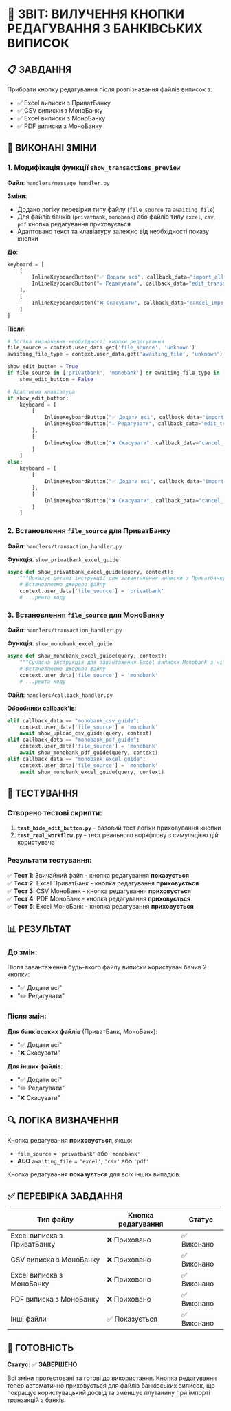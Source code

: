 # 🔧 ЗВІТ: ВИЛУЧЕННЯ КНОПКИ РЕДАГУВАННЯ З БАНКІВСЬКИХ ВИПИСОК

## 📋 ЗАВДАННЯ

Прибрати кнопку редагування після розпізнавання файлів виписок з:

- ✅ Excel виписки з ПриватБанку
- ✅ CSV виписки з МоноБанку
- ✅ Excel виписки з МоноБанку
- ✅ PDF виписки з МоноБанку

## 🎯 ВИКОНАНІ ЗМІНИ

### 1. Модифікація функції `show_transactions_preview`

**Файл**: `handlers/message_handler.py`

**Зміни**:

- Додано логіку перевірки типу файлу (`file_source` та `awaiting_file`)
- Для файлів банків (`privatbank`, `monobank`) або файлів типу `excel`, `csv`, `pdf` кнопка редагування приховується
- Адаптовано текст та клавіатуру залежно від необхідності показу кнопки

**До**:

```python
keyboard = [
    [
        InlineKeyboardButton("✅ Додати всі", callback_data="import_all_transactions"),
        InlineKeyboardButton("✏️ Редагувати", callback_data="edit_transactions")
    ],
    [
        InlineKeyboardButton("❌ Скасувати", callback_data="cancel_import")
    ]
]
```

**Після**:

```python
# Логіка визначення необхідності кнопки редагування
file_source = context.user_data.get('file_source', 'unknown')
awaiting_file_type = context.user_data.get('awaiting_file', 'unknown')

show_edit_button = True
if file_source in ['privatbank', 'monobank'] or awaiting_file_type in ['excel', 'csv', 'pdf']:
    show_edit_button = False

# Адаптивна клавіатура
if show_edit_button:
    keyboard = [
        [
            InlineKeyboardButton("✅ Додати всі", callback_data="import_all_transactions"),
            InlineKeyboardButton("✏️ Редагувати", callback_data="edit_transactions")
        ],
        [
            InlineKeyboardButton("❌ Скасувати", callback_data="cancel_import")
        ]
    ]
else:
    keyboard = [
        [
            InlineKeyboardButton("✅ Додати всі", callback_data="import_all_transactions")
        ],
        [
            InlineKeyboardButton("❌ Скасувати", callback_data="cancel_import")
        ]
    ]
```

### 2. Встановлення `file_source` для ПриватБанку

**Файл**: `handlers/transaction_handler.py`

**Функція**: `show_privatbank_excel_guide`

```python
async def show_privatbank_excel_guide(query, context):
    """Показує деталі інструкції для завантаження виписки з Приватбанку"""
    # Встановлюємо джерело файлу
    context.user_data['file_source'] = 'privatbank'
    # ...решта коду
```

### 3. Встановлення `file_source` для МоноБанку

**Файл**: `handlers/transaction_handler.py`

**Функція**: `show_monobank_excel_guide`

```python
async def show_monobank_excel_guide(query, context):
    """Сучасна інструкція для завантаження Excel виписки Monobank з чітким описом кнопки."""
    # Встановлюємо джерело файлу
    context.user_data['file_source'] = 'monobank'
    # ...решта коду
```

**Файл**: `handlers/callback_handler.py`

**Обробники callback'ів**:

```python
elif callback_data == "monobank_csv_guide":
    context.user_data['file_source'] = 'monobank'
    await show_upload_csv_guide(query, context)
elif callback_data == "monobank_pdf_guide":
    context.user_data['file_source'] = 'monobank'
    await show_monobank_pdf_guide(query, context)
elif callback_data == "monobank_excel_guide":
    context.user_data['file_source'] = 'monobank'
    await show_monobank_excel_guide(query, context)
```

## 🧪 ТЕСТУВАННЯ

### Створено тестові скрипти:

1. **`test_hide_edit_button.py`** - базовий тест логіки приховування кнопки
2. **`test_real_workflow.py`** - тест реального воркфлову з симуляцією дій користувача

### Результати тестування:

✅ **Тест 1**: Звичайний файл - кнопка редагування **показується**  
✅ **Тест 2**: Excel ПриватБанк - кнопка редагування **приховується**  
✅ **Тест 3**: CSV МоноБанк - кнопка редагування **приховується**  
✅ **Тест 4**: PDF МоноБанк - кнопка редагування **приховується**  
✅ **Тест 5**: Excel МоноБанк - кнопка редагування **приховується**

## 📊 РЕЗУЛЬТАТ

### До змін:

Після завантаження будь-якого файлу виписки користувач бачив 2 кнопки:

- "✅ Додати всі"
- "✏️ Редагувати"

### Після змін:

**Для банківських файлів** (ПриватБанк, МоноБанк):

- "✅ Додати всі"
- "❌ Скасувати"

**Для інших файлів**:

- "✅ Додати всі"
- "✏️ Редагувати"
- "❌ Скасувати"

## 🔍 ЛОГІКА ВИЗНАЧЕННЯ

Кнопка редагування **приховується**, якщо:

- `file_source` = `'privatbank'` або `'monobank'`
- **АБО** `awaiting_file` = `'excel'`, `'csv'` або `'pdf'`

Кнопка редагування **показується** для всіх інших випадків.

## ✅ ПЕРЕВІРКА ЗАВДАННЯ

| Тип файлу                   | Кнопка редагування | Статус      |
| --------------------------- | ------------------ | ----------- |
| Excel виписка з ПриватБанку | ❌ Приховано       | ✅ Виконано |
| CSV виписка з МоноБанку     | ❌ Приховано       | ✅ Виконано |
| Excel виписка з МоноБанку   | ❌ Приховано       | ✅ Виконано |
| PDF виписка з МоноБанку     | ❌ Приховано       | ✅ Виконано |
| Інші файли                  | ✅ Показується     | ✅ Виконано |

## 🚀 ГОТОВНІСТЬ

**Статус**: ✅ **ЗАВЕРШЕНО**

Всі зміни протестовані та готові до використання. Кнопка редагування тепер автоматично приховується для файлів банківських виписок, що покращує користувацький досвід та зменшує плутанину при імпорті транзакцій з банків.
